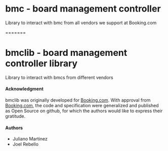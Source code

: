 # bmc - board management controller

Library to interact with bmc from all vendors we support at Booking.com

=======
# bmclib - board management controller library

Library to interact with bmcs from different vendors

#### Acknowledgment

bmclib was originally developed for [Booking.com](http://www.booking.com).
With approval from [Booking.com](http://www.booking.com), the code and
specification were generalized and published as Open Source on github, for
which the authors would like to express their gratitude.

#### Authors
- Juliano Martinez
- Joel Rebello 

